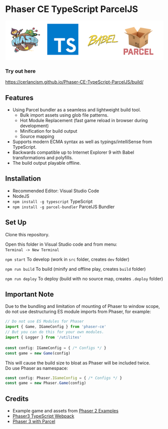 # Phaser CE TypeScript ParcelJS

<div align="center">
<img src="https://raw.githubusercontent.com/Cerlancism/Phaser-CE-TypeScript-ParcelJS/master/Banner.png" width="640" alt="Banner" />
</div>

### Try out here
<https://cerlancism.github.io/Phaser-CE-TypeScript-ParcelJS/build/>

## Features
- Using Parcel bundler as a seamless and lightweight build tool.  
    - Bulk import assets using glob file patterns.
    - Hot Module Replacement (fast game reload in browser during development)
    - Minification for build output
    - Source mapping
- Supports modern ECMA syntax as well as typings/intelliSense from TypeScript.
- Backwards compatible up to Internet Explorer 9 with Babel transformations and polyfills.
- The build output playable offline.

## Installation
- Recommended Editor: Visual Studio Code
- NodeJS
- `npm install -g typescript` TypeScript
- `npm install -g parcel-bundler` ParcelJS Bundler

## Set Up
Clone this repository.

Open this folder in Visual Studio code and from menu:  
`Terminal -> New Terminal`

`npm start` To develop (work in `src` folder, creates `dev` folder)

`npm run build` To build (minify and offline play, creates `build` folder)

`npm run deploy` To deploy (build with no source map, creates `.deploy` folder)

## Important Note
Due to the bundling and limitation of mounting of Phaser to window scope, do not use destructuring ES module imports from Phaser, for example:  
``` ts
// Do not use ES Modules for Phaser
import { Game, IGameConfig } from 'phaser-ce'
// But you can do this for your own modules.
import { Logger } from '/utilites'

const config: IGameConfig = { /* Configs */ }
const game = new Game(config)
```
This will cause the build size to bloat as Phaser will be included twice.  
Do use Phaser as namespace:  
``` ts
const config: Phaser.IGameConfig = { /* Configs */ }
const game = new Phaser.Game(config)
```

## Credits
- Example game and assets from [Phaser 2 Examples](https://github.com/photonstorm/phaser-examples)
- [Phaser3 TypeScript Webpack](https://github.com/troyedwardsjr/phaser3-typescript-webpack)
- [Phaser 3 with Parcel](https://github.com/samme/phaser-parcel)
